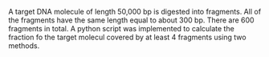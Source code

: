 A target DNA molecule of length 50,000 bp is digested into fragments.
All of the fragments have the same length equal to about 300 bp. 
There are 600 fragments in total. A python script was implemented to calculate the 
fraction fo the target molecul covered by at least 4 fragments using two methods.
